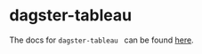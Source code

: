 # dagster-tableau

The docs for `dagster-tableau ` can be found
[here](https://docs.dagster.io/_apidocs/libraries/dagster-tableau).
